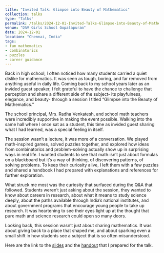 ```yaml
---
title: "Invited Talk: Glimpse into Beauty of Mathematics"
collection: talks
type: "Talks"
permalink: /talks/2024-12-01-Invited-Talks-Glimpse-into-Beauty-of-Mathematics
venue: "DAV Girls School Gopalapuram"
date: 2024-12-01
location: "Chennai, India"
tags:
- fun mathematics
- combinatorics
- puzzles
- career guidance
---
```


Back in high school, I often noticed how many students carried a quiet dislike for mathematics. It was seen as tough, boring, and far removed from anything useful in daily life. Coming back to my school years later as an invided guest speaker, I felt grateful to have the chance to challenge that perception and share a different side of the subject- its playfulness, elegance, and beauty- through a session I titled “Glimpse into the Beauty of Mathematics.”

The school principal, Mrs. Radha Venkatesh, and school math teachers were incredibly supportive in making the event possible. Walking into the same hall where I once sat as a student, this time as invided guest sharing what I had learned, was a special feeling in itself.

The session wasn’t a lecture, it was more of a conversation. We played math-inspired games, solved puzzles together, and explored how ideas from combinatorics and problem-solving actually show up in surprising ways in real life. I wanted students to see that math isn’t just about formulas on a blackboard but it’s a way of thinking, of discovering patterns, of solving problems. To keep their curiosity alive, I left them with a few puzzles and shared a handbook I had prepared with explanations and references for further exploration.

What struck me most was the curiosity that surfaced during the Q&A that followed. Students weren’t just asking about the session, they wanted to know about careers in research, about what it means to study science deeply, about the paths available through India’s national institutes, and about government programs that encourage young people to take up research. It was heartening to see their eyes light up at the thought that pure math and science research could open so many doors.

Looking back, this session wasn’t just about sharing mathematics. It was about giving back to a place that shaped me, and about sparking even a small shift in how students see a subject that is so often misunderstood.

Here are the link to the [slides](https://drive.google.com/file/d/1CUZyVi3lLDY6eFJmZvk6V5uDUf8s5wF3/view?usp=sharing) and the [handout](https://drive.google.com/file/d/1q3y4szrxHJSdFJwEWUpsTexoxIJfmjpG/view?usp=drive_link) that I prepared for the talk.
